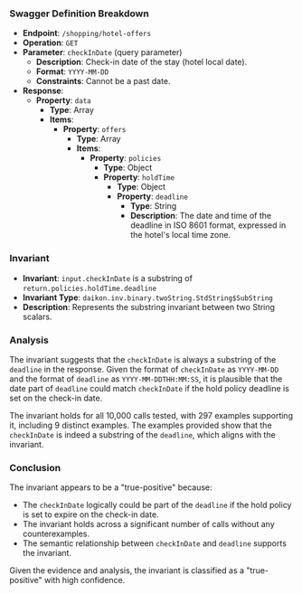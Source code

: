 ### Swagger Definition Breakdown

- **Endpoint**: `/shopping/hotel-offers`
- **Operation**: `GET`
- **Parameter**: `checkInDate` (query parameter)
  - **Description**: Check-in date of the stay (hotel local date).
  - **Format**: `YYYY-MM-DD`
  - **Constraints**: Cannot be a past date.
- **Response**:
  - **Property**: `data`
    - **Type**: Array
    - **Items**:
      - **Property**: `offers`
        - **Type**: Array
        - **Items**:
          - **Property**: `policies`
            - **Type**: Object
            - **Property**: `holdTime`
              - **Type**: Object
              - **Property**: `deadline`
                - **Type**: String
                - **Description**: The date and time of the deadline in ISO 8601 format, expressed in the hotel's local time zone.

### Invariant

- **Invariant**: `input.checkInDate` is a substring of `return.policies.holdTime.deadline`
- **Invariant Type**: `daikon.inv.binary.twoString.StdString$SubString`
- **Description**: Represents the substring invariant between two String scalars.

### Analysis

The invariant suggests that the `checkInDate` is always a substring of the `deadline` in the response. Given the format of `checkInDate` as `YYYY-MM-DD` and the format of `deadline` as `YYYY-MM-DDTHH:MM:SS`, it is plausible that the date part of `deadline` could match `checkInDate` if the hold policy deadline is set on the check-in date.

The invariant holds for all 10,000 calls tested, with 297 examples supporting it, including 9 distinct examples. The examples provided show that the `checkInDate` is indeed a substring of the `deadline`, which aligns with the invariant.

### Conclusion

The invariant appears to be a "true-positive" because:
- The `checkInDate` logically could be part of the `deadline` if the hold policy is set to expire on the check-in date.
- The invariant holds across a significant number of calls without any counterexamples.
- The semantic relationship between `checkInDate` and `deadline` supports the invariant.

Given the evidence and analysis, the invariant is classified as a "true-positive" with high confidence.
